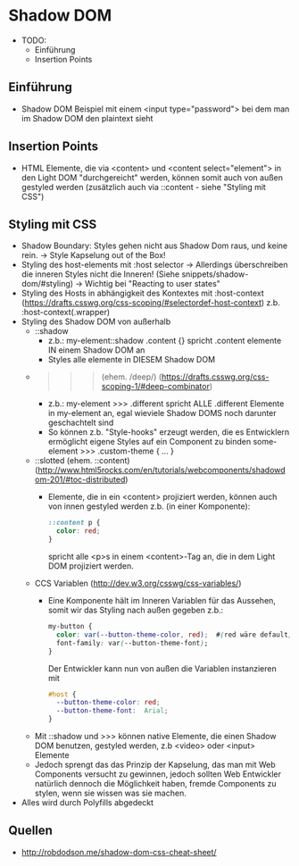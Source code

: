 # Shadow DOM

- TODO:
  - Einführung
  - Insertion Points

## Einführung
- Shadow DOM Beispiel mit einem &lt;input type="password"&gt; bei dem man im Shadow DOM den plaintext sieht

## Insertion Points
- HTML Elemente, die via &lt;content&gt; und &lt;content select="element"&gt; in den Light DOM "durchgereicht" werden, können somit auch von außen gestyled werden (zusätzlich auch via ::content - siehe "Styling mit CSS")

## Styling mit CSS
- Shadow Boundary: Styles gehen nicht aus Shadow Dom raus, und keine rein.
  -> Style Kapselung out of the Box!
- Styling des host-elements mit :host selector
  -> Allerdings überschreiben die inneren Styles nicht die Inneren!
  (Siehe snippets/shadow-dom/#styling)
  -> Wichtig bei "Reacting to user states"
- Styling des Hosts in abhängigkeit des Kontextes mit :host-context
  (https://drafts.csswg.org/css-scoping/#selectordef-host-context)
  z.b. :host-context(.wrapper)
- Styling des Shadow DOM von außerhalb
  - ::shadow
    - z.b.: my-element::shadow .content {} spricht .content elemente IN einem Shadow DOM an
    - Styles alle elemente in DIESEM Shadow DOM
  - >>> (ehem. /deep/)
    (https://drafts.csswg.org/css-scoping-1/#deep-combinator)
    - z.b.: my-element >>> .different spricht ALLE .different Elemente in my-element an, egal wieviele Shadow DOMS noch darunter geschachtelt sind
    - So können z.b. "Style-hooks" erzeugt werden, die es Entwicklern ermöglicht eigene Styles auf ein Component zu binden
      some-element >>> .custom-theme { ... }
  - ::slotted (ehem. ::content)
    (http://www.html5rocks.com/en/tutorials/webcomponents/shadowdom-201/#toc-distributed)
    - Elemente, die in ein &lt;content> projiziert werden, können auch von innen gestyled werden
      z.b. (in einer Komponente):

      ```CSS
      ::content p {
        color: red;
      }
      ```
      spricht alle &lt;p>s in einem &lt;content>-Tag an, die in dem Light DOM projiziert werden.
  - CCS Variablen
    (http://dev.w3.org/csswg/css-variables/)
    - Eine Komponente hält im Inneren Variablen für das Aussehen, somit wir das Styling nach außen gegeben
      z.b.:

      ```CSS
      my-button {
        color: var(--button-theme-color, red);  #(red wäre default)
        font-family: var(--button-theme-font);
      }
      ```
      Der Entwickler kann nun von außen die Variablen instanzieren mit

      ```CSS
      #host {
        --button-theme-color: red;
        --button-theme-font:  Arial;
      }
      ```
  - Mit ::shadow und >>> können native Elemente, die einen Shadow DOM benutzen, gestyled werden, z.b &lt;video&gt; oder &lt;input&gt; Elemente
  - Jedoch sprengt das das Prinzip der Kapselung, das man mit Web Components versucht zu gewinnen, jedoch sollten Web Entwickler natürlich dennoch die Möglichkeit haben, fremde Components zu stylen, wenn sie wissen was sie machen.
- Alles wird durch Polyfills abgedeckt


## Quellen
- http://robdodson.me/shadow-dom-css-cheat-sheet/

